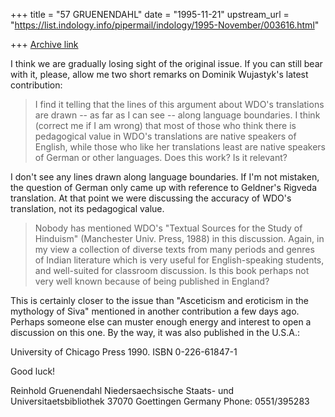 +++
title = "57 GRUENENDAHL"
date = "1995-11-21"
upstream_url = "https://list.indology.info/pipermail/indology/1995-November/003616.html"

+++
[Archive link](https://list.indology.info/pipermail/indology/1995-November/003616.html)

I think we are gradually losing sight of the original issue. If you 
can still bear with it, please, allow me two short remarks on Dominik 
Wujastyk's latest contribution:

> I find it telling that the lines of this argument about WDO's
> translations are drawn -- as far as I can see -- along language
> boundaries.  I think (correct me if I am wrong) that most of those who
> think there is pedagogical value in WDO's translations are native
> speakers of English, while those who like her translations least are
> native speakers of German or other languages. Does this work?  Is it
> relevant?

I don't see any lines drawn along language boundaries. If I'm not 
mistaken, the question of German only came up with reference to 
Geldner's Rigveda translation. At that point we were discussing the 
accuracy of WDO's translation, not its pedagogical value.


> Nobody has mentioned WDO's "Textual Sources for the Study of Hinduism"
> (Manchester Univ. Press, 1988) in this discussion.  Again, in my view
> a collection of diverse texts from many periods and genres of Indian
> literature which is very useful for English-speaking students, and
> well-suited for classroom discussion.  Is this book perhaps not very
> well known because of being published in England?


This is certainly closer to the issue than "Asceticism and eroticism 
in the mythology of Siva" mentioned in another contribution a few 
days ago. Perhaps someone else can muster enough energy and interest 
to open a discussion on this one. 
By the way, it was also published in the U.S.A.: 

University of Chicago Press 1990. ISBN 0-226-61847-1

Good luck!


Reinhold Gruenendahl
Niedersaechsische Staats- und Universitaetsbibliothek
37070 Goettingen
Germany
Phone: 0551/395283






